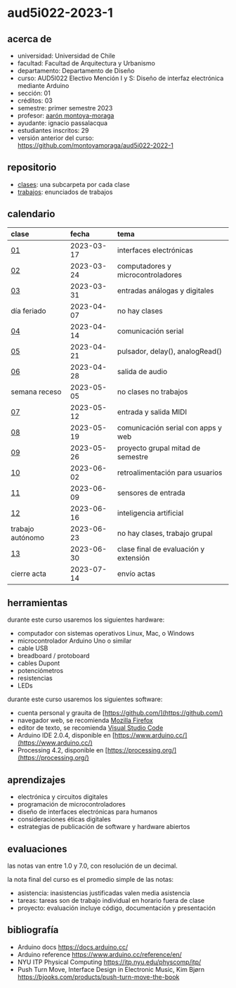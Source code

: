# aud5i022-2023-1

## acerca de

- universidad: Universidad de Chile
- facultad: Facultad de Arquitectura y Urbanismo
- departamento: Departamento de Diseño
- curso: AUD5I022 Electivo Mención I y S: Diseño de interfaz electrónica mediante Arduino
- sección: 01
- créditos: 03
- semestre: primer semestre 2023
- profesor: [aarón montoya-moraga](https://montoyamoraga.io)
- ayudante: ignacio passalacqua
- estudiantes inscritos: 29
- versión anterior del curso: https://github.com/montoyamoraga/aud5i022-2022-1

## repositorio

- [clases](./clases/): una subcarpeta por cada clase
- [trabajos](./trabajos/): enunciados de trabajos

## calendario

| clase                  | fecha      | tema                                  |
| :--------------------- | :--------- | :------------------------------------ |
| [01](clases/clase-01/) | 2023-03-17 | interfaces electrónicas               |
| [02](clases/clase-02/) | 2023-03-24 | computadores y microcontroladores     |
| [03](clases/clase-03/) | 2023-03-31 | entradas análogas y digitales         |
| día feriado            | 2023-04-07 | no hay clases                         |
| [04](clases/clase-04/) | 2023-04-14 | comunicación serial                   |
| [05](clases/clase-05/) | 2023-04-21 | pulsador, delay(), analogRead()       |
| [06](clases/clase-06/) | 2023-04-28 | salida de audio                       |
| semana receso          | 2023-05-05 | no clases no trabajos                 |
| [07](clases/clase-07/) | 2023-05-12 | entrada y salida MIDI                 |
| [08](clases/clase-08/) | 2023-05-19 | comunicación serial con apps y web    |
| [09](clases/clase-09/) | 2023-05-26 | proyecto grupal mitad de semestre     |
| [10](clases/clase-10/) | 2023-06-02 | retroalimentación para usuarios       |
| [11](clases/clase-11/) | 2023-06-09 | sensores de entrada                   |
| [12](clases/clase-12/) | 2023-06-16 | inteligencia artificial               |
| trabajo autónomo       | 2023-06-23 | no hay clases, trabajo grupal         |
| [13](clases/clase-13/) | 2023-06-30 | clase final de evaluación y extensión |
| cierre acta            | 2023-07-14 | envío actas                           |

## herramientas

durante este curso usaremos los siguientes hardware:

- computador con sistemas operativos Linux, Mac, o Windows
- microcontrolador Arduino Uno o similar
- cable USB
- breadboard / protoboard
- cables Dupont
- potenciómetros
- resistencias
- LEDs

durante este curso usaremos los siguientes software:

- cuenta personal y grauita de [https://github.com/](https://github.com/)
- navegador web, se recomienda [Mozilla Firefox](https://www.mozilla.org/)
- editor de texto, se recomienda [Visual Studio Code](https://code.visualstudio.com/)
- Arduino IDE 2.0.4, disponible en [https://www.arduino.cc/](https://www.arduino.cc/)
- Processing 4.2, disponible en [https://processing.org/](https://processing.org/)

## aprendizajes

- electrónica y circuitos digitales
- programación de microcontroladores
- diseño de interfaces electrónicas para humanos
- consideraciones éticas digitales
- estrategias de publicación de software y hardware abiertos

## evaluaciones

las notas van entre 1.0 y 7.0, con resolución de un decimal.

la nota final del curso es el promedio simple de las notas:

- asistencia: inasistencias justificadas valen media asistencia
- tareas: tareas son de trabajo individual en horario fuera de clase
- proyecto: evaluación incluye código, documentación y presentación

## bibliografía

- Arduino docs https://docs.arduino.cc/
- Arduino reference https://www.arduino.cc/reference/en/
- NYU ITP Physical Computing https://itp.nyu.edu/physcomp/itp/
- Push Turn Move, Interface Design in Electronic Music, Kim Bjørn https://bjooks.com/products/push-turn-move-the-book
